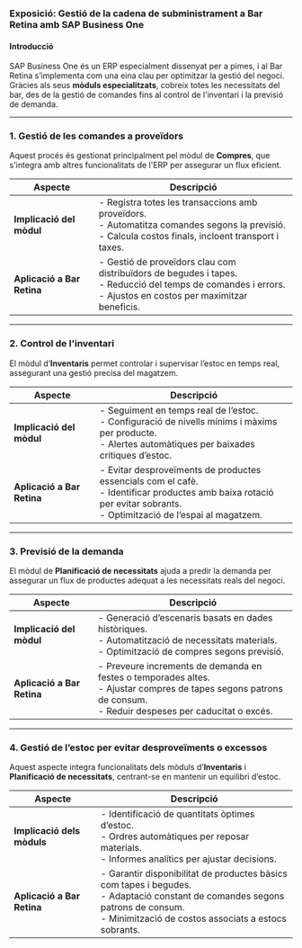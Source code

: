 ### **Exposició: Gestió de la cadena de subministrament a Bar Retina amb SAP Business One**

#### **Introducció**
SAP Business One és un ERP especialment dissenyat per a pimes, i al Bar Retina s’implementa com una eina clau per optimitzar la gestió del negoci. Gràcies als seus **mòduls especialitzats**, cobreix totes les necessitats del bar, des de la gestió de comandes fins al control de l’inventari i la previsió de demanda.

---

### **1. Gestió de les comandes a proveïdors**
Aquest procés és gestionat principalment pel mòdul de **Compres**, que s'integra amb altres funcionalitats de l'ERP per assegurar un flux eficient.

| **Aspecte**                 | **Descripció**                                                                                      |
|-----------------------------|----------------------------------------------------------------------------------------------------|
| **Implicació del mòdul**    | - Registra totes les transaccions amb proveïdors.<br>- Automatitza comandes segons la previsió.<br>- Calcula costos finals, incloent transport i taxes. |
| **Aplicació a Bar Retina**  | - Gestió de proveïdors clau com distribuïdors de begudes i tapes.<br>- Reducció del temps de comandes i errors.<br>- Ajustos en costos per maximitzar beneficis. |

---

### **2. Control de l'inventari**
El mòdul d’**Inventaris** permet controlar i supervisar l’estoc en temps real, assegurant una gestió precisa del magatzem.

| **Aspecte**                 | **Descripció**                                                                                      |
|-----------------------------|----------------------------------------------------------------------------------------------------|
| **Implicació del mòdul**    | - Seguiment en temps real de l’estoc.<br>- Configuració de nivells mínims i màxims per producte.<br>- Alertes automàtiques per baixades crítiques d’estoc. |
| **Aplicació a Bar Retina**  | - Evitar desproveïments de productes essencials com el cafè.<br>- Identificar productes amb baixa rotació per evitar sobrants.<br>- Optimització de l’espai al magatzem. |

---

### **3. Previsió de la demanda**
El mòdul de **Planificació de necessitats** ajuda a predir la demanda per assegurar un flux de productes adequat a les necessitats reals del negoci.

| **Aspecte**                 | **Descripció**                                                                                      |
|-----------------------------|----------------------------------------------------------------------------------------------------|
| **Implicació del mòdul**    | - Generació d’escenaris basats en dades històriques.<br>- Automatització de necessitats materials.<br>- Optimització de compres segons previsió. |
| **Aplicació a Bar Retina**  | - Preveure increments de demanda en festes o temporades altes.<br>- Ajustar compres de tapes segons patrons de consum.<br>- Reduir despeses per caducitat o excés. |

---

### **4. Gestió de l’estoc per evitar desproveïments o excessos**
Aquest aspecte integra funcionalitats dels mòduls d’**Inventaris** i **Planificació de necessitats**, centrant-se en mantenir un equilibri d’estoc.

| **Aspecte**                 | **Descripció**                                                                                      |
|-----------------------------|----------------------------------------------------------------------------------------------------|
| **Implicació dels mòduls**  | - Identificació de quantitats òptimes d’estoc.<br>- Ordres automàtiques per reposar materials.<br>- Informes analítics per ajustar decisions. |
| **Aplicació a Bar Retina**  | - Garantir disponibilitat de productes bàsics com tapes i begudes.<br>- Adaptació constant de comandes segons patrons de consum.<br>- Minimització de costos associats a estocs sobrants. |
